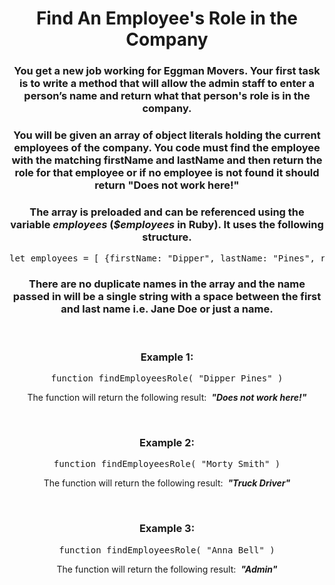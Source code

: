 <div align = 'center'>

# Find An Employee's Role in the Company

</div>

<div align = 'center'>

<h3>You get a new job working for Eggman Movers. Your first task is to write a method that will allow the admin staff to enter a person’s name and return what that person's role is in the company.</h3>

<h3>You will be given an array of object literals holding the current employees of the company. You code must find the employee with the matching firstName and lastName and then return the role for that employee or if no employee is not found it should return "Does not work here!"</h3>

<h3>The array is preloaded and can be referenced using the variable <em>employees</em> (<em>$employees</em> in Ruby). It uses the following structure.</h3>

<pre>let employees = [ {firstName: "Dipper", lastName: "Pines", role: "Boss"}, ...... ]</pre>

<h3>There are no duplicate names in the array and the name passed in will be a single string with a space between the first and last name i.e. Jane Doe or just a name.</h3>

<br>

<h3>Example 1:</h3>

<pre>function findEmployeesRole(&nbsp;"Dipper Pines"&nbsp;)</pre>

<p>The function will return the following result: &nbsp;<strong><em>"Does not work here!"</em></strong></p>

<br>

<h3>Example 2:</h3>

<pre>function findEmployeesRole(&nbsp;"Morty Smith"&nbsp;)</pre>

<p>The function will return the following result: &nbsp;<strong><em>"Truck Driver"</em></strong></p>

<br>

<h3>Example 3:</h3>

<pre>function findEmployeesRole(&nbsp;"Anna Bell"&nbsp;)</pre>

<p>The function will return the following result: &nbsp;<strong><em>"Admin"</em></strong></p>

</div>
